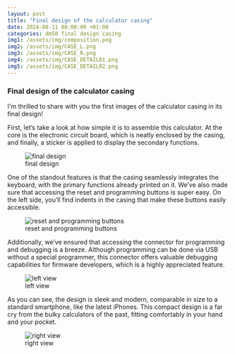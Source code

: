```yaml
---
layout: post
title: "Final design of the calculator casing"
date: 2024-08-11 08:00:00 +01:00
categories: dm50 final design casing
img1: /assets/img/composition.png
img2: /assets/img/CASE_L.png
img3: /assets/img/CASE_R.png
img4: /assets/img/CASE_DETAIL01.png
img5: /assets/img/CASE_DETAIL02.png
---
```


### Final design of the calculator casing

I'm thrilled to share with you the first images of the calculator casing in its final design!

First, let’s take a look at how simple it is to assemble this calculator. At the core is the electronic circuit board, which is neatly enclosed by the casing, and finally, a sticker is applied to display the secondary functions.

<figure>
<img src="{{ page.img1 }}" alt="final design">
<figcaption>final design</figcaption>
</figure>

One of the standout features is that the casing seamlessly integrates the keyboard, with the primary functions already printed on it. We’ve also made sure that accessing the reset and programming buttons is super easy. On the left side, you’ll find indents in the casing that make these buttons easily accessible.

<figure>
<img src="{{ page.img4 }}" alt="reset and programming buttons">
<figcaption>reset and programming buttons</figcaption>
</figure>

Additionally, we’ve ensured that accessing the connector for programming and debugging is a breeze. Although programming can be done via USB without a special programmer, this connector offers valuable debugging capabilities for firmware developers, which is a highly appreciated feature.

<figure>
<img src="{{ page.img2 }}" alt="left view">
<figcaption>left view</figcaption>
</figure>

As you can see, the design is sleek and modern, comparable in size to a standard smartphone, like the latest iPhones. This compact design is a far cry from the bulky calculators of the past, fitting comfortably in your hand and your pocket.

<figure>
<img src="{{ page.img3 }}" alt="right view">
<figcaption>right view</figcaption>
</figure>